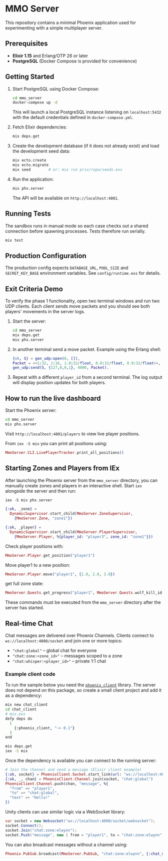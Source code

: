 # MMO Server

This repository contains a minimal Phoenix application used for experimenting with a simple multiplayer server.

## Prerequisites

- **Elixir 1.15** and Erlang/OTP 26 or later
- **PostgreSQL** (Docker Compose is provided for convenience)

## Getting Started

1. Start PostgreSQL using Docker Compose:

   ```bash
   cd mmo_server
   docker-compose up -d
   ```

   This will launch a local PostgreSQL instance listening on `localhost:5432` with the default credentials defined in `docker-compose.yml`.

2. Fetch Elixir dependencies:

   ```bash
   mix deps.get
   ```

3. Create the development database (if it does not already exist) and load the development seed data:

   ```bash
   mix ecto.create
   mix ecto.migrate
   mix seed        # or: mix run priv/repo/seeds.exs
   ```

4. Run the application:

   ```bash
   mix phx.server
   ```

   The API will be available on `http://localhost:4001`.

## Running Tests

The sandbox runs in manual mode so each case checks out a shared
connection before spawning processes. Tests therefore run serially.

```bash
mix test
```

## Production Configuration

The production config expects `DATABASE_URL`, `POOL_SIZE` and `SECRET_KEY_BASE` environment variables. See `config/runtime.exs` for details.

## Exit Criteria Demo

To verify the phase 1 functionality, open two terminal windows and run two UDP clients.
Each client sends move packets and you should see both players' movements in the
server logs.

1. Start the server:

   ```bash
   cd mmo_server
   mix deps.get
   mix phx.server
   ```

2. In another terminal send a move packet. Example using the Erlang shell:

   ```erlang
   {ok, S} = gen_udp:open(0, []),
   Packet = <<1:32, 1:16, 1.0:32/float, 0.0:32/float, 0.0:32/float>>,
   gen_udp:send(S, {127,0,0,1}, 4000, Packet).
   ```

3. Repeat with a different `player_id` from a second terminal. The log output
   will display position updates for both players.

## How to run the live dashboard

Start the Phoenix server:

```bash
cd mmo_server
mix phx.server
```

Visit `http://localhost:4001/players` to view live player positions.

From `iex -S mix` you can print all positions using:

```elixir
MmoServer.CLI.LivePlayerTracker.print_all_positions()
```

## Starting Zones and Players from IEx

After launching the Phoenix server from the `mmo_server` directory, you can manually create zones and players in an interactive shell. Start `iex` alongside the server and then run:

```elixir
iex -S mix phx.server

{:ok, _zone} =
  DynamicSupervisor.start_child(MmoServer.ZoneSupervisor,
    {MmoServer.Zone, "zone1"})

{:ok, _player} =
  DynamicSupervisor.start_child(MmoServer.PlayerSupervisor,
    {MmoServer.Player, %{player_id: "player3", zone_id: "zone1"}})
```
Check player positions with:

```elixir
MmoServer.Player.get_position("player1")
```
Move player1 to a new position:

```elixir
MmoServer.Player.move("player1", {1.0, 2.0, 3.0})
```

get full zone state:

```elixir
MmoServer.Quests.get_progress("player1", MmoServer.Quests.wolf_kill_id())
```

These commands must be executed from the `mmo_server` directory after the server has started.

## Real-time Chat

Chat messages are delivered over Phoenix Channels. Clients connect to
`ws://localhost:4000/socket` and join one or more topics:

- `"chat:global"` – global chat for everyone
- `"chat:zone:<zone_id>"` – messages scoped to a zone
- `"chat:whisper:<player_id>"` – private 1:1 chat

### Example client code

To run the sample below you need the [`phoenix_client`](https://hex.pm/packages/phoenix_client)
library. The server does not depend on this package, so create a small
client project and add it as a dependency:

```bash
mix new chat_client
cd chat_client
# mix.exs
defp deps do
  [
    {:phoenix_client, "~> 0.1"}
  ]
end

mix deps.get
iex -S mix
```

Once the dependency is available you can connect to the running server:

```elixir
# Join the channel and send a message (Elixir client example)
{:ok, socket} = PhoenixClient.Socket.start_link(url: "ws://localhost:4000/socket")
{:ok, _, chan} = PhoenixClient.Channel.join(socket, "chat:global")
PhoenixClient.Channel.push(chan, "message", %{
  "from" => "player1",
  "to" => "chat:global",
  "text" => "Hello!"
})
```

Unity clients can use similar logic via a WebSocket library:

```csharp
var socket = new Websocket("ws://localhost:4000/socket/websocket");
socket.Connect();
socket.Join("chat:zone:elwynn");
socket.Push("message", new { from = "player1", to = "chat:zone:elwynn", text = "Hi" });
```

You can also broadcast messages without a channel using:

```elixir
Phoenix.PubSub.broadcast(MmoServer.PubSub, "chat:zone:elwynn", {:chat_msg, "gm", "Server restart soon"})
```

